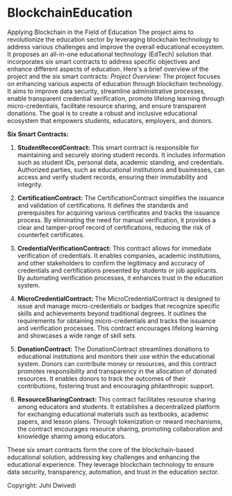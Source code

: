 # BlockchainEducation
Applying Blockchain in the Field of Education
The project aims to revolutionize the education sector by leveraging blockchain technology to address various challenges and improve the overall educational ecosystem. It proposes an all-in-one educational technology (EdTech) solution that incorporates six smart contracts to address specific objectives and enhance different aspects of education. Here's a brief overview of the project and the six smart contracts:
*Project Overview:*
The project focuses on enhancing various aspects of education through blockchain technology. It aims to improve data security, streamline administrative processes, enable transparent credential verification, promote lifelong learning through micro-credentials, facilitate resource sharing, and ensure transparent donations. The goal is to create a robust and inclusive educational ecosystem that empowers students, educators, employers, and donors.

**Six Smart Contracts:**

1. **StudentRecordContract:** This smart contract is responsible for maintaining and securely storing student records. It includes information such as student IDs, personal data, academic standing, and credentials. Authorized parties, such as educational institutions and businesses, can access and verify student records, ensuring their immutability and integrity.

2. **CertificationContract:** The CertificationContract simplifies the issuance and validation of certifications. It defines the standards and prerequisites for acquiring various certificates and tracks the issuance process. By eliminating the need for manual verification, it provides a clear and tamper-proof record of certifications, reducing the risk of counterfeit certificates.

3. **CredentialVerificationContract:** This contract allows for immediate verification of credentials. It enables companies, academic institutions, and other stakeholders to confirm the legitimacy and accuracy of credentials and certifications presented by students or job applicants. By automating verification processes, it enhances trust in the education system.

4. **MicroCredentialContract:** The MicroCredentialContract is designed to issue and manage micro-credentials or badges that recognize specific skills and achievements beyond traditional degrees. It outlines the requirements for obtaining micro-credentials and tracks the issuance and verification processes. This contract encourages lifelong learning and showcases a wide range of skill sets.

5. **DonationContract:** The DonationContract streamlines donations to educational institutions and monitors their use within the educational system. Donors can contribute money or resources, and this contract promotes responsibility and transparency in the allocation of donated resources. It enables donors to track the outcomes of their contributions, fostering trust and encouraging philanthropic support.

6. **ResourceSharingContract:** This contract facilitates resource sharing among educators and students. It establishes a decentralized platform for exchanging educational materials such as textbooks, academic papers, and lesson plans. Through tokenization or reward mechanisms, the contract encourages resource sharing, promoting collaboration and knowledge sharing among educators.

These six smart contracts form the core of the blockchain-based educational solution, addressing key challenges and enhancing the educational experience. They leverage blockchain technology to ensure data security, transparency, automation, and trust in the education sector.

Copyright: Juhi Dwivedi
